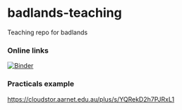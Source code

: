 # badlands-teaching

Teaching repo for badlands

### Online links

[![Binder](https://mybinder.org/badge_logo.svg)](https://mybinder.org/v2/gh/badlands-model/badlands-teaching/binder)

### Practicals example

https://cloudstor.aarnet.edu.au/plus/s/YQRekD2h7PJRxL1
